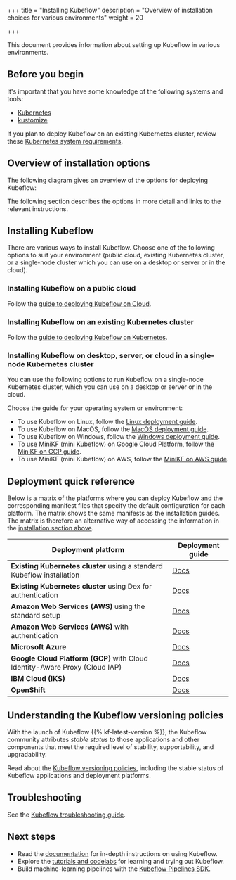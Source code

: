 +++
title = "Installing Kubeflow"
description = "Overview of installation choices for various environments"
weight = 20

+++

This document provides information about setting up Kubeflow in various
environments.

## Before you begin

It's important that you have some knowledge of the following systems and tools:

* [Kubernetes](https://kubernetes.io/docs/tutorials/kubernetes-basics/)
* [kustomize](https://kustomize.io/)

If you plan to deploy Kubeflow on an existing Kubernetes cluster, review these
[Kubernetes system requirements](/docs/started/k8s/overview#minimum-system-requirements).

## Overview of installation options

<!--
Note for authors: The source of the diagram is
in the "Doc diagrams" folder in the Kubeflow team drive.
-->

The following diagram gives an overview of the options for deploying Kubeflow:

<div>
  <object type="image/svg+xml"
    data="/docs/images/kubeflow-getting-started-diagram.svg"
    alt="A diagrammatic overview of Kubeflow deployment options"
    class="mt-3 mb-3 border border-info rounded">
  </object>
</div>

The following section describes the options in more detail and links to the
relevant instructions.

<a id="installation-guides"></a>
## Installing Kubeflow

There are various ways to install Kubeflow. Choose one of the following options
to suit your environment (public cloud, existing Kubernetes cluster, or
a single-node cluster which you can use on a desktop or server or in the cloud).

<a id="cloud"></a>
### Installing Kubeflow on a public cloud

Follow the [guide to deploying Kubeflow on Cloud](/docs/started/cloud/).

<a id="kubernetes"></a>
### Installing Kubeflow on an existing Kubernetes cluster

Follow the
[guide to deploying Kubeflow on Kubernetes](/docs/started/k8s/overview/).

<a id="single-node"></a>
### Installing Kubeflow on desktop, server, or cloud in a single-node Kubernetes cluster

You can use the following options to run Kubeflow on a single-node Kubernetes
cluster, which you can use on a desktop or server or in the cloud.

Choose the guide for your operating system or environment:

  * To use Kubeflow on Linux, follow the
    [Linux deployment guide](/docs/started/workstation/getting-started-linux/).
  * To use Kubeflow on MacOS, follow the
    [MacOS deployment guide](/docs/started/workstation/getting-started-macos/).
  * To use Kubeflow on Windows, follow the
    [Windows deployment guide](/docs/started/workstation/getting-started-windows/).
  * To use MiniKF (mini Kubeflow) on Google Cloud Platform, follow the 
    [MiniKF on GCP guide](/docs/started/workstation/minikf-gcp/).
  * To use MiniKF (mini Kubeflow) on AWS, follow the 
    [MiniKF on AWS guide](/docs/started/workstation/minikf-aws/).

## Deployment quick reference

Below is a matrix of the platforms where you can deploy Kubeflow and the
corresponding manifest files that specify the default configuration for each
platform. The matrix shows the same manifests as the installation guides.
The matrix is therefore an alternative way of accessing the information in the
[installation section above](#installation-guides).

<div class="table-responsive">
  <table class="table table-bordered">
    <thead class="thead-light">
      <tr>
        <th>Deployment platform</th>
        <th>Deployment guide</th>
      </tr>
    </thead>
    <tbody>
      <tr>
        <td><b>Existing Kubernetes cluster</b> using a standard Kubeflow
          installation</td>
        <td><a href="/docs/started/k8s/kfctl-k8s-istio/">Docs</a></td>
      </tr>
      <tr>
        <td><b>Existing Kubernetes cluster</b> using Dex for authentication</td>
        <td><a href="/docs/started/k8s/kfctl-istio-dex/">Docs</a></td>
      </tr>
      <tr>
        <td><b>Amazon Web Services (AWS)</b> using the standard setup</td>
        <td><a href="/docs/aws/deploy/install-kubeflow/">Docs</a></td>
      </tr>
      <tr>
        <td><b>Amazon Web Services (AWS)</b> with authentication</td>
        <td><a href="/docs/aws/deploy/install-kubeflow/">Docs</a></td>
      </tr>
      <tr>
        <td><b>Microsoft Azure</b></td>
        <td><a href="/docs/azure/deploy/install-kubeflow/">Docs</a></td>
      </tr>
      <tr>
        <td><b>Google Cloud Platform (GCP)</b> with Cloud Identity-Aware Proxy
          (Cloud IAP)</td>
        <td><a href="/docs/gke/deploy/">Docs</a></td>
      </tr>
      <tr>
        <td><b>IBM Cloud (IKS)</b></td>
        <td><a href="/docs/started/cloud/getting-started-iks/">Docs</a></td>
      </tr>
      <tr>
        <td><b>OpenShift</b></td>
        <td><a href="/docs/openshift/">Docs</a></td>
      </tr>
    </tbody>
  </table>
</div>

## Understanding the Kubeflow versioning policies

With the launch of Kubeflow {{% kf-latest-version %}}, the Kubeflow community attributes
*stable status* to those applications and other components that
meet the required level of stability, supportability, and upgradability.

Read about the
[Kubeflow versioning policies](/docs/reference/version-policy/),
including the stable status of Kubeflow applications and deployment
platforms.

## Troubleshooting

See the [Kubeflow troubleshooting guide](/docs/other-guides/troubleshooting/).

## Next steps

* Read the [documentation](/docs/) for in-depth instructions on using Kubeflow.
* Explore the [tutorials and
  codelabs](/docs/examples/codelabs-tutorials/) for learning and trying out Kubeflow.
* Build machine-learning pipelines with the [Kubeflow Pipelines
  SDK](/docs/pipelines/sdk/sdk-overview/).
